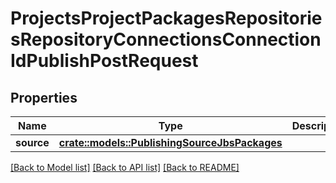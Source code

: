 # ProjectsProjectPackagesRepositoriesRepositoryConnectionsConnectionIdPublishPostRequest

## Properties

Name | Type | Description | Notes
------------ | ------------- | ------------- | -------------
**source** | [**crate::models::PublishingSourceJbsPackages**](PublishingSourceJbsPackages.md) |  | 

[[Back to Model list]](../README.md#documentation-for-models) [[Back to API list]](../README.md#documentation-for-api-endpoints) [[Back to README]](../README.md)



